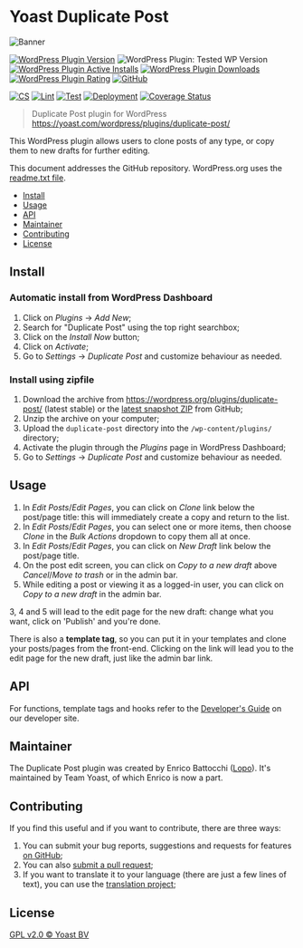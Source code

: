 # Yoast Duplicate Post

![Banner](svn-assets/banner-772x250.png)

[![WordPress Plugin Version](https://img.shields.io/wordpress/plugin/v/duplicate-post.svg)](https://wordpress.org/plugins/duplicate-post/)
![WordPress Plugin: Tested WP Version](https://img.shields.io/wordpress/plugin/tested/duplicate-post.svg)
[![WordPress Plugin Active Installs](https://img.shields.io/wordpress/plugin/installs/duplicate-post.svg)](https://wordpress.org/plugins/duplicate-post/advanced/)
[![WordPress Plugin Downloads](https://img.shields.io/wordpress/plugin/dt/duplicate-post.svg)](https://wordpress.org/plugins/duplicate-post/advanced/)
[![WordPress Plugin Rating](https://img.shields.io/wordpress/plugin/stars/duplicate-post.svg)](https://wordpress.org/support/plugin/duplicate-post/reviews/)
[![GitHub](https://img.shields.io/github/license/Yoast/duplicate-post.svg)](https://github.com/Yoast/duplicate-post/blob/future/LICENSE)

[![CS](https://github.com/Yoast/duplicate-post/actions/workflows/cs.yml/badge.svg)](https://github.com/Yoast/duplicate-post/actions/workflows/cs.yml)
[![Lint](https://github.com/Yoast/duplicate-post/actions/workflows/lint.yml/badge.svg)](https://github.com/Yoast/duplicate-post/actions/workflows/lint.yml)
[![Test](https://github.com/Yoast/duplicate-post/actions/workflows/test.yml/badge.svg)](https://github.com/Yoast/duplicate-post/actions/workflows/test.yml)
[![Deployment](https://github.com/Yoast/duplicate-post/actions/workflows/deploy.yml/badge.svg)](https://github.com/Yoast/duplicate-post/actions/workflows/deploy.yml)
[![Coverage Status](https://coveralls.io/repos/github/Yoast/duplicate-post/badge.svg?branch=trunk)](https://coveralls.io/github/Yoast/duplicate-post?branch=trunk)

> Duplicate Post plugin for WordPress https://yoast.com/wordpress/plugins/duplicate-post/

This WordPress plugin allows users to clone posts of any type, or copy them to new drafts for further editing.

This document addresses the GitHub repository. WordPress.org uses the [readme.txt file](readme.txt).

- [Install](#install)
- [Usage](#usage)
- [API](#api)
- [Maintainer](#maintainer)
- [Contributing](#contributing)
- [License](#license)

## Install

### Automatic install from WordPress Dashboard

1. Click on _Plugins_ → _Add New_;
2. Search for "Duplicate Post" using the top right searchbox;
3. Click on the _Install Now_ button;
4. Click on _Activate_;
5. Go to _Settings_ → _Duplicate Post_ and customize behaviour as needed.

### Install using zipfile

1. Download the archive from https://wordpress.org/plugins/duplicate-post/ (latest stable) or the [latest snapshot ZIP](https://github.com/Yoast/duplicate-post/archive/main.zip) from GitHub;
2. Unzip the archive on your computer;
3. Upload the `duplicate-post` directory into the `/wp-content/plugins/` directory;
4. Activate the plugin through the _Plugins_ page in WordPress Dashboard;
5. Go to _Settings_ → _Duplicate Post_ and customize behaviour as needed.

## Usage

1. In _Edit Posts_/_Edit Pages_, you can click on _Clone_ link below the post/page title: this will immediately create a copy and return to the list.
2. In _Edit Posts_/_Edit Pages_, you can select one or more items, then choose _Clone_ in the _Bulk Actions_ dropdown to copy them all at once.
3. In _Edit Posts_/_Edit Pages_, you can click on _New Draft_ link below the post/page title.
4. On the post edit screen, you can click on _Copy to a new draft_ above _Cancel_/_Move to trash_ or in the admin bar. 
5. While editing a post or viewing it as a logged-in user, you can click on _Copy to a new draft_ in the admin bar.

3, 4 and 5 will lead to the edit page for the new draft: change what you want, click on 'Publish' and you're done.

There is also a **template tag**, so you can put it in your templates and clone your posts/pages from the front-end. Clicking on the link will lead you to the edit page for the new draft, just like the admin bar link.

## API

For functions, template tags and hooks refer to the [Developer's Guide](https://developer.yoast.com/duplicate-post/) on our developer site.

##  Maintainer

The Duplicate Post plugin was created by Enrico Battocchi ([Lopo](https://lopo.it)). It's maintained by Team Yoast, of which Enrico is now a part.
  
## Contributing

If you find this useful and if you want to contribute, there are three ways:

   1. You can submit your bug reports, suggestions and requests for features [on GitHub](https://github.com/Yoast/duplicate-post/);
   2. You can also [submit a pull request](https://github.com/Yoast/duplicate-post/pulls); 
   3. If you want to translate it to your language (there are just a few lines of text), you can use the [translation project](https://translate.wordpress.org/projects/wp-plugins/duplicate-post);
  
## License

[GPL v2.0 © Yoast BV](LICENSE)
